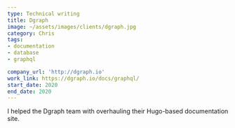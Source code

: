 ```yaml
---
type: Technical writing
title: Dgraph
image: ~/assets/images/clients/dgraph.jpg
category: Chris
tags:
- documentation
- database
- graphql

company_url: 'http://dgraph.io'
work_link: https://dgraph.io/docs/graphql/
start_date: 2020
end_date: 2020
---
```


I helped the Dgraph team with overhauling their Hugo-based documentation site.